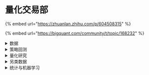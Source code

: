 # 量化交易部

{% embed url="https://zhuanlan.zhihu.com/p/604508315" %}

{% embed url="https://bigquant.com/community/t/topic/168232" %}

<details>

<summary>数据</summary>

* Tushare（中国股票数据）

</details>

<details>

<summary>策略回测</summary>

* vnpy

<!---->

* rqalpha

<!---->

* backtrader

<!---->

* pyalgotrade

<!---->

* zipline

</details>

<details>

<summary>量化研究</summary>

* cvxpy

</details>

<details>

<summary>另类数据</summary>

？看不懂

</details>

<details>

<summary>统计与机器学习</summary>

？看不懂

</details>
